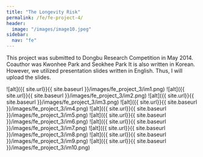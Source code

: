 ```yaml
---
title: "The Longevity Risk"
permalink: /fe/fe-project-4/
header:
  image: "/images/image10.jpeg"
sidebar:
  nav: "fe"
---
```

This project was submitted to Dongbu Research Competition in May 2014.
Coauthor was Kwonhee Park and Seokhee Park
It is also written in Korean. However, we utilized presentation slides written in English. Thus, I will upload the slides.

![alt]({{ site.url}}{{ site.baseurl }}/images/fe_project_3/im1.png)
![alt]({{ site.url}}{{ site.baseurl }}/images/fe_project_3/im2.png)
![alt]({{ site.url}}{{ site.baseurl }}/images/fe_project_3/im3.png)
![alt]({{ site.url}}{{ site.baseurl }}/images/fe_project_3/im4.png)
![alt]({{ site.url}}{{ site.baseurl }}/images/fe_project_3/im5.png)
![alt]({{ site.url}}{{ site.baseurl }}/images/fe_project_3/im6.png)
![alt]({{ site.url}}{{ site.baseurl }}/images/fe_project_3/im7.png)
![alt]({{ site.url}}{{ site.baseurl }}/images/fe_project_3/im8.png)
![alt]({{ site.url}}{{ site.baseurl }}/images/fe_project_3/im9.png)
![alt]({{ site.url}}{{ site.baseurl }}/images/fe_project_3/im10.png)
